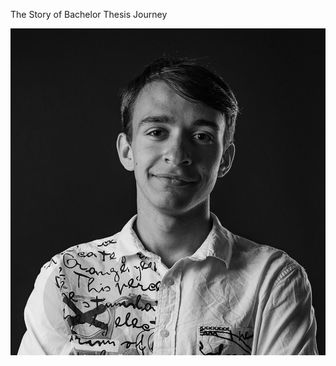 The Story of Bachelor Thesis Journey

![Benjamín Haverla – black and white profile picture](Photos/PROFILE.png)
